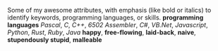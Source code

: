 Some of my awesome attributes, with emphasis (like bold or italics) to identify keywords, programming languages, or skills. 
**programming languages**
  *Pascal*, *C*, *C++*, *6502 Assembler*, *C#*, *VB.Net*, *Javascript*, *Python*, *Rust*, *Ruby*, *Java*
**happy**, **free-flowing**, **laid-back**, **naive**, **stupendously stupid**, **malleable**
